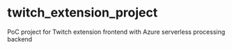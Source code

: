 # twitch_extension_project
PoC project for Twitch extension frontend with Azure serverless processing backend
